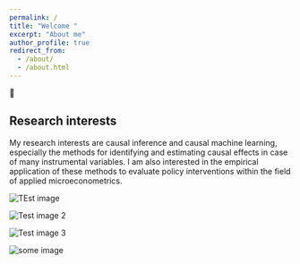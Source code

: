 ```yaml
---
permalink: /
title: "Welcome "
excerpt: "About me"
author_profile: true
redirect_from: 
  - /about/
  - /about.html
---
```


👋 

Research interests
------
My research interests are causal inference and causal machine learning, especially the methods for identifying and estimating causal effects in case of many instrumental variables. I am also interested in the empirical application of these methods to evaluate policy interventions within the field of applied microeconometrics.


![TEst image](/images/foo-bar-identity.jpg)

![Test image 2](site-logo.png)

![Test image 3](/images/mstile-150x150.png)

<img src="/images/foo-bar-identity.jpg"
     alt="some image"
     style="float: left; margin-right: 10px;" />